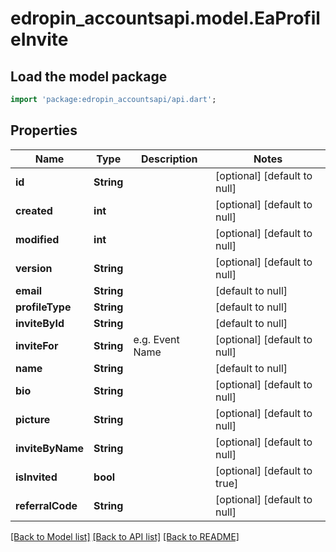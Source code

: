 # edropin_accountsapi.model.EaProfileInvite

## Load the model package
```dart
import 'package:edropin_accountsapi/api.dart';
```

## Properties
Name | Type | Description | Notes
------------ | ------------- | ------------- | -------------
**id** | **String** |  | [optional] [default to null]
**created** | **int** |  | [optional] [default to null]
**modified** | **int** |  | [optional] [default to null]
**version** | **String** |  | [optional] [default to null]
**email** | **String** |  | [default to null]
**profileType** | **String** |  | [default to null]
**inviteById** | **String** |  | [default to null]
**inviteFor** | **String** | e.g. Event Name | [optional] [default to null]
**name** | **String** |  | [default to null]
**bio** | **String** |  | [optional] [default to null]
**picture** | **String** |  | [optional] [default to null]
**inviteByName** | **String** |  | [optional] [default to null]
**isInvited** | **bool** |  | [optional] [default to true]
**referralCode** | **String** |  | [optional] [default to null]

[[Back to Model list]](../README.md#documentation-for-models) [[Back to API list]](../README.md#documentation-for-api-endpoints) [[Back to README]](../README.md)


